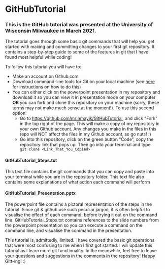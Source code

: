 # GitHubTutorial

### This is the GitHub tutorial was presented at the University of Wisconsin Milwaukee in March 2021.
The tutorial goes through some basic git commands that will help you get started with making and committing changes to your first git repository. It contains a step-by-step guide to some of the features in git that I have found most helpful while coding!

To follow this tutorial you will have to:
- Make an account on Github.com
- Download command-line tools for Git on your local machine (see [here](https://git-scm.com/book/en/v2/Getting-Started-Installing-Git) for instructions on how to do this)
- You can either click on the powerpoint presentation in my repository and download it so you can view it in presentation mode on your computer **OR** you can fork and clone this repository on your machine (sorry, these terms may not make much sense at the moment!). To use this second option:
  * Go to https://github.com/mrinmayik/GitHubTutorial, and click "Fork" in the top right of the page. This will make a copy of my repository in your own Github account. Any changes you make in the files in this repo will NOT affect the files in my Github account, so go nuts! :)
  * Go into this repository, click on the green button "Code", copy the repository link that pops up. Then go into your terminal and type 
``` git clone <Link_That_You_Copied>```

#### GitHubTutorial_Steps.txt
This text file contains the git commands that you can copy and paste into your terminal while you are in the repository folder. This text file also contains some explanations of what action each command will perform

#### GitHubTutorial_Presentation.pptx
The powerpoint file  contains a pictoral representation of the steps in the tutorial. Since git & github use such peculiar jargon, it is often helpful to visualise the effect of each command, before trying it out on the command line. 
GitHubTutorial_Steps.txt contains references to the slide numbers from the powerpoint presentation so you can execute a command on the command line, and visualise the command in the presentation.


This tutorial is, admittedly, limited. I have covered the basic git operations that were most confusing to me when I first got started. I will update this tutorial as I learn more git functionality. In the meanwhile, feel free to leave your questions and suggestions in the comments in the repository! Happy Gitt-ing! :)
